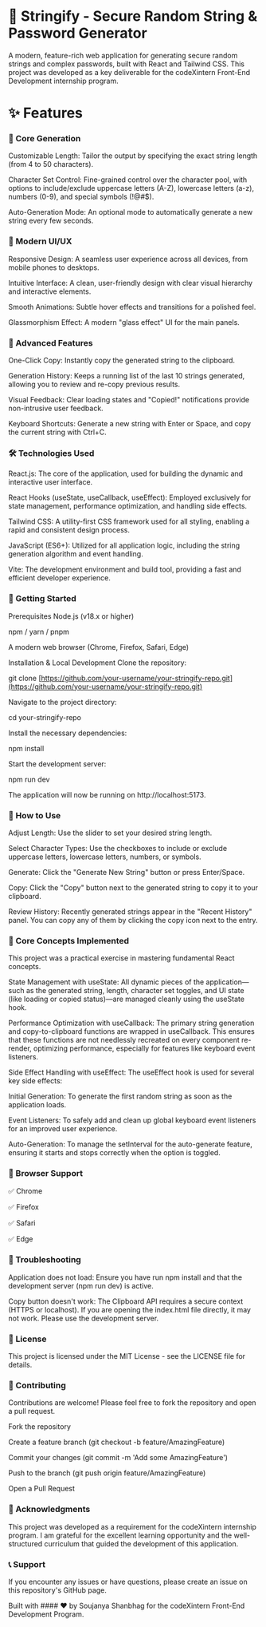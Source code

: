 

# 🎲 Stringify - Secure Random String & Password Generator
A modern, feature-rich web application for generating secure random strings and complex passwords, built with React and Tailwind CSS. This project was developed as a key deliverable for the codeXintern Front-End Development internship program.

# ✨ Features
### 🚀 Core Generation
Customizable Length: Tailor the output by specifying the exact string length (from 4 to 50 characters).

Character Set Control: Fine-grained control over the character pool, with options to include/exclude uppercase letters (A-Z), lowercase letters (a-z), numbers (0-9), and special symbols (!@#$).

Auto-Generation Mode: An optional mode to automatically generate a new string every few seconds.

### 🎨 Modern UI/UX
Responsive Design: A seamless user experience across all devices, from mobile phones to desktops.

Intuitive Interface: A clean, user-friendly design with clear visual hierarchy and interactive elements.

Smooth Animations: Subtle hover effects and transitions for a polished feel.

Glassmorphism Effect: A modern "glass effect" UI for the main panels.

### 🔧 Advanced Features
One-Click Copy: Instantly copy the generated string to the clipboard.

Generation History: Keeps a running list of the last 10 strings generated, allowing you to review and re-copy previous results.

Visual Feedback: Clear loading states and "Copied!" notifications provide non-intrusive user feedback.

Keyboard Shortcuts: Generate a new string with Enter or Space, and copy the current string with Ctrl+C.

### 🛠️ Technologies Used
React.js: The core of the application, used for building the dynamic and interactive user interface.

React Hooks (useState, useCallback, useEffect): Employed exclusively for state management, performance optimization, and handling side effects.

Tailwind CSS: A utility-first CSS framework used for all styling, enabling a rapid and consistent design process.

JavaScript (ES6+): Utilized for all application logic, including the string generation algorithm and event handling.

Vite: The development environment and build tool, providing a fast and efficient developer experience.

### 🚀 Getting Started
Prerequisites
Node.js (v18.x or higher)

npm / yarn / pnpm

A modern web browser (Chrome, Firefox, Safari, Edge)

Installation & Local Development
Clone the repository:

git clone [https://github.com/your-username/your-stringify-repo.git](https://github.com/your-username/your-stringify-repo.git)

Navigate to the project directory:

cd your-stringify-repo

Install the necessary dependencies:

npm install

Start the development server:

npm run dev

The application will now be running on http://localhost:5173.

### 📖 How to Use
Adjust Length: Use the slider to set your desired string length.

Select Character Types: Use the checkboxes to include or exclude uppercase letters, lowercase letters, numbers, or symbols.

Generate: Click the "Generate New String" button or press Enter/Space.

Copy: Click the "Copy" button next to the generated string to copy it to your clipboard.

Review History: Recently generated strings appear in the "Recent History" panel. You can copy any of them by clicking the copy icon next to the entry.

### 🎯 Core Concepts Implemented
This project was a practical exercise in mastering fundamental React concepts.

State Management with useState: All dynamic pieces of the application—such as the generated string, length, character set toggles, and UI state (like loading or copied status)—are managed cleanly using the useState hook.

Performance Optimization with useCallback: The primary string generation and copy-to-clipboard functions are wrapped in useCallback. This ensures that these functions are not needlessly recreated on every component re-render, optimizing performance, especially for features like keyboard event listeners.

Side Effect Handling with useEffect: The useEffect hook is used for several key side effects:

Initial Generation: To generate the first random string as soon as the application loads.

Event Listeners: To safely add and clean up global keyboard event listeners for an improved user experience.

Auto-Generation: To manage the setInterval for the auto-generate feature, ensuring it starts and stops correctly when the option is toggled.

### 📱 Browser Support
✅ Chrome

✅ Firefox

✅ Safari

✅ Edge

### 🐛 Troubleshooting
Application does not load: Ensure you have run npm install and that the development server (npm run dev) is active.

Copy button doesn't work: The Clipboard API requires a secure context (HTTPS or localhost). If you are opening the index.html file directly, it may not work. Please use the development server.

### 📄 License
This project is licensed under the MIT License - see the LICENSE file for details.

### 🤝 Contributing
Contributions are welcome! Please feel free to fork the repository and open a pull request.

Fork the repository

Create a feature branch (git checkout -b feature/AmazingFeature)

Commit your changes (git commit -m 'Add some AmazingFeature')

Push to the branch (git push origin feature/AmazingFeature)

Open a Pull Request

### 🙏 Acknowledgments
This project was developed as a requirement for the codeXintern internship program. I am grateful for the excellent learning opportunity and the well-structured curriculum that guided the development of this application.

### 📞 Support
If you encounter any issues or have questions, please create an issue on this repository's GitHub page.

Built with #### ❤️ by Soujanya Shanbhag for the codeXintern Front-End Development Program.
